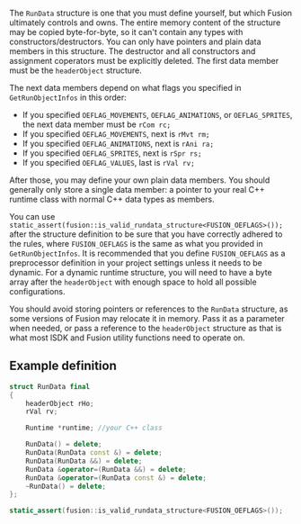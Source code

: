 The `RunData` structure is one that you must define yourself, but which Fusion ultimately controls and owns.
The entire memory content of the structure may be copied byte-for-byte, so it can't contain any types with constructors/destructors.
You can only have pointers and plain data members in this structure.
The destructor and all constructors and assignment coperators must be explicitly deleted. The first data member must be the `headerObject` structure.

The next data members depend on what flags you specified in `GetRunObjectInfos` in this order:
* If you specified `OEFLAG_MOVEMENTS`, `OEFLAG_ANIMATIONS`, or `OEFLAG_SPRITES`, the next data member must be `rCom rc;`
* If you specified `OEFLAG_MOVEMENTS`, next is `rMvt rm;`
* If you specified `OEFLAG_ANIMATIONS`, next is `rAni ra;`
* If you specified `OEFLAG_SPRITES`, next is `rSpr rs;`
* If you specified `OEFLAG_VALUES`, last is `rVal rv;`

After those, you may define your own plain data members.
You should generally only store a single data member: a pointer to your real C++ runtime class with normal C++ data types as members.

You can use `static_assert(fusion::is_valid_rundata_structure<FUSION_OEFLAGS>());` after the structure definition to be sure that you have correctly adhered to the rules, where `FUSION_OEFLAGS` is the same as what you provided in `GetRunObjectInfos`.
It is recommended that you define `FUSION_OEFLAGS` as a preprocessor definition in your project settings unless it needs to be dynamic.
For a dynamic runtime structure, you will need to have a byte array after the `headerObject` with enough space to hold all possible configurations.

You should avoid storing pointers or references to the `RunData` structure, as some versions of Fusion may relocate it in memory.
Pass it as a parameter when needed, or pass a reference to the `headerObject` structure as that is what most lSDK and Fusion utility functions need to operate on.

## Example definition
```cpp
struct RunData final
{
	headerObject rHo;
	rVal rv;

	Runtime *runtime; //your C++ class

	RunData() = delete;
	RunData(RunData const &) = delete;
	RunData(RunData &&) = delete;
	RunData &operator=(RunData &&) = delete;
	RunData &operator=(RunData const &) = delete;
	~RunData() = delete;
};

static_assert(fusion::is_valid_rundata_structure<FUSION_OEFLAGS>());
```
